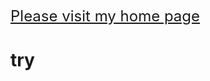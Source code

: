 <font size=5>[Please visit my home page](<https://kuan16.github.io/try/110easy.html> "Title")</font>

# try

